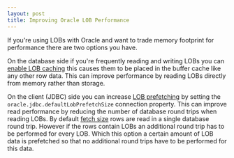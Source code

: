 ```yaml
---
layout: post
title: Improving Oracle LOB Performance
---
```


If you're using LOBs with Oracle and want to trade memory footprint for performance there are two options you have.

On the database side if you're frequently reading and writing LOBs you can [enable LOB caching](https://docs.oracle.com/database/122/ADLOB/LOB-storage-with-applications.htm#ADLOB45283) this causes them to be placed in the buffer cache like any other row data. This can improve performance by reading LOBs directly from memory rather than storage.

On the client (JDBC) side you can increase [LOB prefetching](https://docs.oracle.com/database/122/JJDBC/performance-extensions.htm#JJDBC23210) by setting the `oracle.jdbc.defaultLobPrefetchSize` connection property. This can improve read performance by reducing the number of database round trips when reading LOBs. By default [fetch size](https://docs.oracle.com/database/122/JJDBC/resultset.htm#JJDBC28621) rows are read in a single database round trip. However if the rows contain LOBs an additional round trip has to be performed for every LOB. Which this option a certain amount of LOB data is prefetched so that no additional round trips have to be performed for this data.


